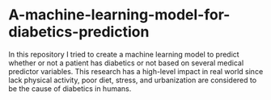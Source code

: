 # A-machine-learning-model-for-diabetics-prediction
In this repository I tried to create a machine learning model to predict whether or not a patient has diabetics or not based on several medical predictor variables.  This research has a high-level impact in real world since  lack  physical activity, poor diet, stress, and urbanization are considered to be the cause of diabetics in humans. 

